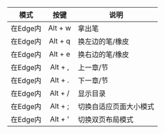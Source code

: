 
| 模式 | 按键  | 说明 |
| - | :-: | - |
| 在Edge内 | Alt + w | 拿出笔|
| 在Edge内 | Alt + q | 换左边的笔/橡皮 |
| 在Edge内 | Alt + e | 换右边的笔/橡皮 |
| 在Edge内 | Alt + , | 上一章/节 |
| 在Edge内 | Alt + . | 下一章/节 |
| 在Edge内 | Alt + / | 显示目录 |
| 在Edge内 | Alt + ; | 切换自适应页面大小模式 |
| 在Edge内 | Alt + ' | 切换双页布局模式 |
